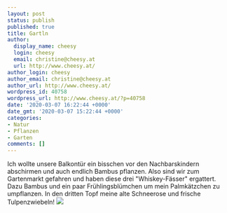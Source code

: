 ```yaml
---
layout: post
status: publish
published: true
title: Gartln
author:
  display_name: cheesy
  login: cheesy
  email: christine@cheesy.at
  url: http://www.cheesy.at/
author_login: cheesy
author_email: christine@cheesy.at
author_url: http://www.cheesy.at/
wordpress_id: 40758
wordpress_url: http://www.cheesy.at/?p=40758
date: '2020-03-07 16:22:44 +0000'
date_gmt: '2020-03-07 15:22:44 +0000'
categories:
- Natur
- Pflanzen
- Garten
comments: []
---
```

Ich wollte unsere Balkontür ein bisschen vor den Nachbarskindern abschirmen und auch endlich Bambus pflanzen. Also sind wir zum Gartenmarkt gefahren und haben diese drei "Whiskey-Fässer" ergattert. Dazu Bambus und ein paar Frühlingsblümchen um mein Palmkätzchen zu umpflanzen. In den dritten Topf meine alte Schneerose und frische Tulpenzwiebeln!
[![](http://www.cheesy.at/wp-content/uploads/Gartln-001-1.jpg)](http://www.cheesy.at/fotos/leben-in-belfast/2020-2/gartln/)
